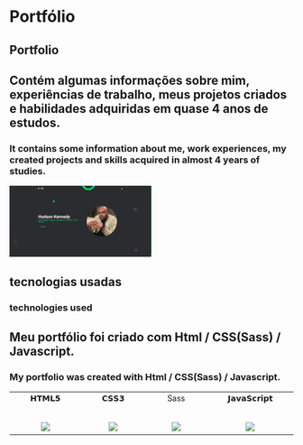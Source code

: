 # Portfólio

## Portfolio


## Contém algumas informações sobre mim, experiências de trabalho, meus projetos criados e habilidades adquiridas em quase 4 anos de estudos.


### It contains some information about me, work experiences, my created projects and skills acquired in almost 4 years of studies.


<p align="left"><img width=50% src="./assets/img/readme.jpg"></p>

##  tecnologias usadas

### technologies used

## Meu portfólio foi criado com Html / CSS(Sass) / Javascript. 

### My portfolio was created with Html / CSS(Sass) / Javascript.

<table>
  <tbody>
    <tr valign="top">
      <td width="10%" align="center">
        <span>𝗛𝗧𝗠𝗟𝟱</span><br><br><br>
        <img height="64px" src="https://cdn.svgporn.com/logos/html-5.svg">
      </td>
      <td width="10%" align="center">
        <span>𝗖𝗦𝗦𝟯</span><br><br><br>
        <img height="64px" src="https://cdn.svgporn.com/logos/css-3.svg">
      </td>
       <td width="10%" align="center">
        <span>Sass</span><br><br><br>
        <img height="64px" src="https://cdn.svgporn.com/logos/sass.svg">
        </td> 
      <td width="10%" align="center">
        <span>𝗝𝗮𝘃𝗮𝗦𝗰𝗿𝗶𝗽𝘁</span><br><br><br>
        <img height="64px" src="https://cdn.svgporn.com/logos/javascript.svg">
      </td>                                                                
  </tbody>
</table>
